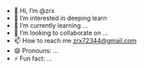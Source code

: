 - 👋 Hi, I’m @zrx
- 👀 I’m interested in deeping learn
- 🌱 I’m currently learning ...
- 💞️ I’m looking to collaborate on ...
- 📫 How to reach me zrx72344@gmail.com
- 😄 Pronouns: ...
- ⚡ Fun fact: ...

<!---
zrx72344/zrx72344 is a ✨ special ✨ repository because its `README.md` (this file) appears on your GitHub profile.
You can click the Preview link to take a look at your changes.
--->
